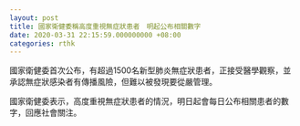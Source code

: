 ```yaml
---
layout: post
title: 國家衛健委稱高度重視無症狀患者　明起公布相關數字
date: 2020-03-31 22:15:59.000000000 +08:00
categories: rthk
---
```


國家衛健委首次公布，有超過1500名新型肺炎無症狀患者，正接受醫學觀察，並承認無症狀感染者有傳播風險，但難以被發現要從嚴管理。

國家衛健委表示，高度重視無症狀患者的情況，明日起會每日公布相關患者的數字，回應社會關注。
